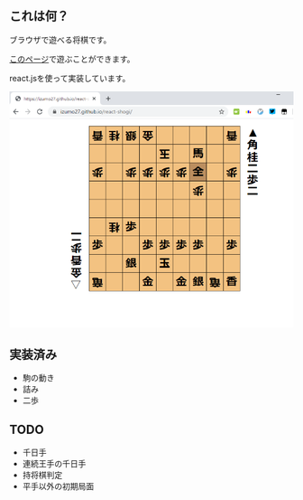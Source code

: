 ## これは何？

ブラウザで遊べる将棋です。

[このページ](https://izumo27.github.io/react-shogi/)で遊ぶことができます。

react.jsを使って実装しています。

![](/public/screenshot.png)

## 実装済み
- 駒の動き
- 詰み
- 二歩

## TODO
- 千日手
- 連続王手の千日手
- 持将棋判定
- 平手以外の初期局面
